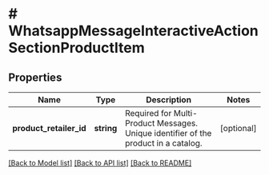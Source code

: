 # # WhatsappMessageInteractiveActionSectionProductItem

## Properties

Name | Type | Description | Notes
------------ | ------------- | ------------- | -------------
**product_retailer_id** | **string** | Required for Multi-Product Messages. Unique identifier of the product in a catalog. | [optional]

[[Back to Model list]](../../README.md#models) [[Back to API list]](../../README.md#endpoints) [[Back to README]](../../README.md)
